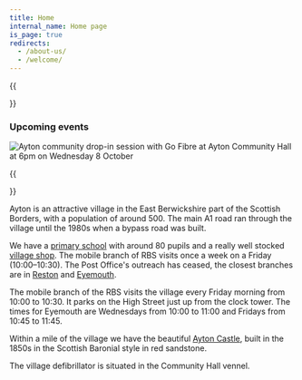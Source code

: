 ```yaml
---
title: Home
internal_name: Home page
is_page: true
redirects:
  - /about-us/
  - /welcome/
---
```


{{<aside side="right">}}

### Upcoming events

![Ayton community drop-in session with Go Fibre at Ayton Community Hall at 6pm on Wednesday 8 October](/assets/project-gigabit.webp)

{{</aside>}}

Ayton is an attractive village in the East Berwickshire part of the Scottish Borders, with a population of around 500. The main A1 road ran through the village until the 1980s when a bypass road was built.

We have a [primary school](https://aytonprimary.com) with around 80 pupils and a really well stocked [village shop](https://www.facebook.com/aytonminimart/). The mobile branch of RBS visits once a week on a Friday (10:00&ndash;10:30). The Post Office's outreach has ceased, the closest branches are in [Reston](https://www.postoffice.co.uk/branch-finder/1458302/reston) and [Eyemouth](https://www.postoffice.co.uk/branch-finder/2078309/eyemouth).

The mobile branch of the RBS visits the village every Friday morning from 10:00 to 10:30. It parks on the High Street just up from the clock tower. The times for Eyemouth are Wednesdays from 10:00 to 11:00 and Fridays from 10:45 to 11:45.

Within a mile of the village we have the beautiful [Ayton Castle](https://aytoncastle.co.uk), built in the 1850s in the Scottish Baronial style in red sandstone.

The village defibrillator is situated in the Community Hall vennel.
